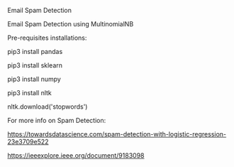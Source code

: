 Email Spam Detection

Email Spam Detection using MultinomialNB

Pre-requisites installations:

pip3 install pandas

pip3 install sklearn

pip3 install numpy

pip3 install nltk

nltk.download('stopwords')

For more info on Spam Detection:

https://towardsdatascience.com/spam-detection-with-logistic-regression-23e3709e522

https://ieeexplore.ieee.org/document/9183098
